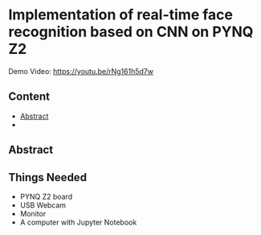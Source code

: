 # Implementation of real-time face recognition based on CNN on PYNQ Z2
Demo Video: https://youtu.be/rNg161h5d7w

## Content
* [Abstract](#abstract)
* 
## Abstract

## Things Needed
- PYNQ Z2 board
- USB Webcam
- Monitor
- A computer with Jupyter Notebook

